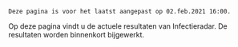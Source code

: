 `Deze pagina is voor het laatst aangepast op 02.feb.2021 16:00.`

Op deze pagina vindt u de actuele resultaten van Infectieradar. De resultaten worden binnenkort bijgewerkt.

[line-and-scatter-chart]: /charts/20210126_0801_percentage_klachten_over_tijd.json

[mapchart:/charts/ggd-map-nl.json]:  /charts/20210126_0801_kaart_data.json

